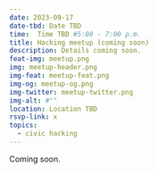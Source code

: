 ```yaml
---
date: 2023-09-17
date-tbd: Date TBD
time:  Time TBD #5:00 - 7:00 p.m.
title: Hacking meetup (coming soon)
description: Details coming soon.
feat-img: meetup.png
img: meetup-header.png
img-feat: meetup-feat.png
img-og: meetup-og.png
img-twitter: meetup-twitter.png
img-alt: #""
location: Location TBD
rsvp-link: x
topics:
  - civic hacking
---
```


Coming soon.